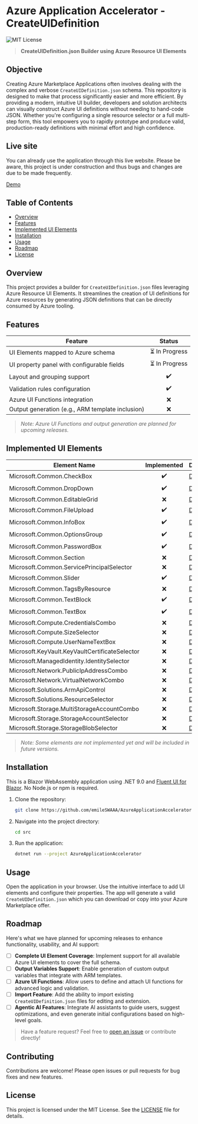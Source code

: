 # Azure Application Accelerator - CreateUIDefinition

![MIT License](https://img.shields.io/badge/license-MIT-blue.svg)

> **CreateUIDefinition.json Builder using Azure Resource UI Elements**

## Objective

Creating Azure Marketplace Applications often involves dealing with the complex and verbose `CreateUIDefinition.json` schema. This repository is designed to make that process significantly easier and more efficient. By providing a modern, intuitive UI builder, developers and solution architects can visually construct Azure UI definitions without needing to hand-code JSON. Whether you're configuring a single resource selector or a full multi-step form, this tool empowers you to rapidly prototype and produce valid, production-ready definitions with minimal effort and high confidence.

## Live site

You can already use the application through this live website.
Please be aware, this project is under construction and thus bugs and changes are due to be made frequently.

[Demo](https://amp-accelerator-hmhch0fuejbydpdb.swedencentral-01.azurewebsites.net/)

## Table of Contents

* [Overview](#overview)
* [Features](#features)
* [Implemented UI Elements](#implemented-ui-elements)
* [Installation](#installation)
* [Usage](#usage)
* [Roadmap](#roadmap)
* [License](#license)

## Overview

This project provides a builder for `CreateUIDefinition.json` files leveraging Azure Resource UI Elements. It streamlines the creation of UI definitions for Azure resources by generating JSON definitions that can be directly consumed by Azure tooling.

## Features

| Feature                                          |     Status    |
| ------------------------------------------------ | :-----------: |
| UI Elements mapped to Azure schema               | ⏳ In Progress |
| UI property panel with configurable fields       | ⏳ In Progress |
| Layout and grouping support                      |       ✔️      |
| Validation rules configuration                   |       ✔️      |
| Azure UI Functions integration                   |       ❌       |
| Output generation (e.g., ARM template inclusion) |       ❌       |

> *Note: Azure UI Functions and output generation are planned for upcoming releases.*

## Implemented UI Elements

| Element Name                                   | Implemented | Documentation                                                                                                                              |
| ---------------------------------------------- | :---------: | ------------------------------------------------------------------------------------------------------------------------------------------ |
| Microsoft.Common.CheckBox                      |      ✔️     | [Docs](https://learn.microsoft.com/en-us/azure/azure-resource-manager/managed-applications/microsoft-common-checkbox)                      |
| Microsoft.Common.DropDown                      |      ✔️     | [Docs](https://learn.microsoft.com/en-us/azure/azure-resource-manager/managed-applications/microsoft-common-dropdown)                      |
| Microsoft.Common.EditableGrid                  |      ❌     | [Docs](https://learn.microsoft.com/en-us/azure/azure-resource-manager/managed-applications/microsoft-common-editablegrid)                  |
| Microsoft.Common.FileUpload                    |      ✔️     | [Docs](https://learn.microsoft.com/en-us/azure/azure-resource-manager/managed-applications/microsoft-common-fileupload)                    |
| Microsoft.Common.InfoBox                       |      ✔️     | [Docs](https://learn.microsoft.com/en-us/azure/azure-resource-manager/managed-applications/microsoft-common-infobox)                       |
| Microsoft.Common.OptionsGroup                  |      ✔️     | [Docs](https://learn.microsoft.com/en-us/azure/azure-resource-manager/managed-applications/microsoft-common-optionsgroup)                  |
| Microsoft.Common.PasswordBox                   |      ✔️     | [Docs](https://learn.microsoft.com/en-us/azure/azure-resource-manager/managed-applications/microsoft-common-passwordbox)                   |
| Microsoft.Common.Section                       |      ❌     | [Docs](https://learn.microsoft.com/en-us/azure/azure-resource-manager/managed-applications/microsoft-common-section)                       |
| Microsoft.Common.ServicePrincipalSelector      |      ❌     | [Docs](https://learn.microsoft.com/en-us/azure/azure-resource-manager/managed-applications/microsoft-common-serviceprincipalselector)      |
| Microsoft.Common.Slider                        |      ✔️     | [Docs](https://learn.microsoft.com/en-us/azure/azure-resource-manager/managed-applications/microsoft-common-slider)                        |
| Microsoft.Common.TagsByResource                |      ❌     | [Docs](https://learn.microsoft.com/en-us/azure/azure-resource-manager/managed-applications/microsoft-common-tagsbyresource)                |
| Microsoft.Common.TextBlock                     |      ✔️     | [Docs](https://learn.microsoft.com/en-us/azure/azure-resource-manager/managed-applications/microsoft-common-textblock)                     |
| Microsoft.Common.TextBox                       |      ✔️     | [Docs](https://learn.microsoft.com/en-us/azure/azure-resource-manager/managed-applications/microsoft-common-textbox)                       |
| Microsoft.Compute.CredentialsCombo             |      ❌     | [Docs](https://learn.microsoft.com/en-us/azure/azure-resource-manager/managed-applications/microsoft-compute-credentialscombo)             |
| Microsoft.Compute.SizeSelector                 |      ❌     | [Docs](https://learn.microsoft.com/en-us/azure/azure-resource-manager/managed-applications/microsoft-compute-sizeselector)                 |
| Microsoft.Compute.UserNameTextBox              |      ❌     | [Docs](https://learn.microsoft.com/en-us/azure/azure-resource-manager/managed-applications/microsoft-compute-usernametextbox)              |
| Microsoft.KeyVault.KeyVaultCertificateSelector |      ❌      | [Docs](https://learn.microsoft.com/en-us/azure/azure-resource-manager/managed-applications/microsoft-keyvault-keyvaultcertificateselector) |
| Microsoft.ManagedIdentity.IdentitySelector     |      ❌      | [Docs](https://learn.microsoft.com/en-us/azure/azure-resource-manager/managed-applications/microsoft-managedidentity-identityselector)     |
| Microsoft.Network.PublicIpAddressCombo         |      ❌      | [Docs](https://learn.microsoft.com/en-us/azure/azure-resource-manager/managed-applications/microsoft-network-publicipaddresscombo)         |
| Microsoft.Network.VirtualNetworkCombo          |      ❌      | [Docs](https://learn.microsoft.com/en-us/azure/azure-resource-manager/managed-applications/microsoft-network-virtualnetworkcombo)          |
| Microsoft.Solutions.ArmApiControl              |      ❌      | [Docs](https://learn.microsoft.com/en-us/azure/azure-resource-manager/managed-applications/microsoft-solutions-armapicontrol)              |
| Microsoft.Solutions.ResourceSelector           |      ❌      | [Docs](https://learn.microsoft.com/en-us/azure/azure-resource-manager/managed-applications/microsoft-solutions-resourceselector)           |
| Microsoft.Storage.MultiStorageAccountCombo     |      ❌      | [Docs](https://learn.microsoft.com/en-us/azure/azure-resource-manager/managed-applications/microsoft-storage-multistorageaccountcombo)     |
| Microsoft.Storage.StorageAccountSelector       |      ❌      | [Docs](https://learn.microsoft.com/en-us/azure/azure-resource-manager/managed-applications/microsoft-storage-storageaccountselector)       |
| Microsoft.Storage.StorageBlobSelector          |      ❌      | [Docs](https://learn.microsoft.com/en-us/azure/azure-resource-manager/managed-applications/microsoft-storage-storageblobselector)          |

> *Note: Some elements are not implemented yet and will be included in future versions.*

## Installation

This is a Blazor WebAssembly application using .NET 9.0 and [Fluent UI for Blazor](https://github.com/microsoft/fluentui-blazor). No Node.js or npm is required.

1. Clone the repository:

   ```bash
   git clone https://github.com/emileSWAAA/AzureApplicationAccelerator.git
   ```
2. Navigate into the project directory:

   ```bash
   cd src
   ```
3. Run the application:

   ```bash
   dotnet run --project AzureApplicationAccelerator
   ```

## Usage

Open the application in your browser. Use the intuitive interface to add UI elements and configure their properties. The app will generate a valid `CreateUIDefinition.json` which you can download or copy into your Azure Marketplace offer.

## Roadmap

Here's what we have planned for upcoming releases to enhance functionality, usability, and AI support:

* [ ] **Complete UI Element Coverage**: Implement support for all available Azure UI elements to cover the full schema.
* [ ] **Output Variables Support**: Enable generation of custom output variables that integrate with ARM templates.
* [ ] **Azure UI Functions**: Allow users to define and attach UI functions for advanced logic and validation.
* [ ] **Import Feature**: Add the ability to import existing `CreateUIDefinition.json` files for editing and extension.
* [ ] **Agentic AI Features**: Integrate AI assistants to guide users, suggest optimizations, and even generate initial configurations based on high-level goals.

> Have a feature request? Feel free to [open an issue](https://github.com/emileSWAAA/AzureApplicationAccelerator/issues) or contribute directly!

## Contributing

Contributions are welcome! Please open issues or pull requests for bug fixes and new features.

## License

This project is licensed under the MIT License. See the [LICENSE](LICENSE) file for details.
